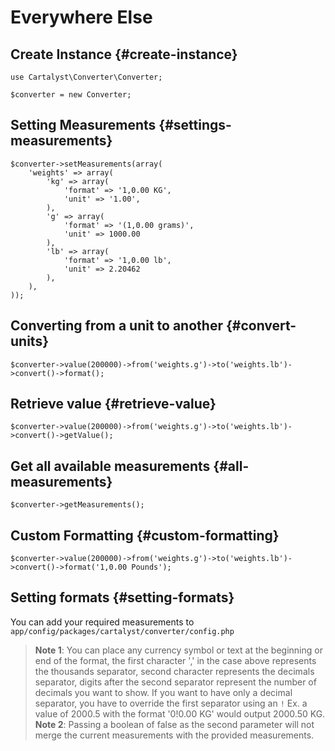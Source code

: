 # Everywhere Else

## Create Instance {#create-instance}

	use Cartalyst\Converter\Converter;

	$converter = new Converter;

## Setting Measurements {#settings-measurements}

	$converter->setMeasurements(array(
		'weights' => array(
			'kg' => array(
				'format' => '1,0.00 KG',
				'unit' => '1.00',
			),
			'g' => array(
				'format' => '(1,0.00 grams)',
				'unit' => 1000.00
			),
			'lb' => array(
				'format' => '1,0.00 lb',
				'unit' => 2.20462
			),
		),
	));

## Converting from a unit to another {#convert-units}

	$converter->value(200000)->from('weights.g')->to('weights.lb')->convert()->format();

## Retrieve value {#retrieve-value}

	$converter->value(200000)->from('weights.g')->to('weights.lb')->convert()->getValue();

## Get all available measurements {#all-measurements}

	$converter->getMeasurements();

## Custom Formatting {#custom-formatting}

	$converter->value(200000)->from('weights.g')->to('weights.lb')->convert()->format('1,0.00 Pounds');

## Setting formats {#setting-formats}

You can add your required measurements to `app/config/packages/cartalyst/converter/config.php`

> **Note 1**: You can place any currency symbol or text at the beginning or end of the format, the first character ',' in the case above represents the thousands separator, second character represents the decimals separator, digits after the second separator represent the number of decimals you want to show.
If you want to have only a decimal separator, you have to override the first separator using an `!` Ex. a value of 2000.5 with the format '0!0.00 KG' would output 2000.50 KG.
**Note 2**: Passing a boolean of false as the second parameter will not merge the current measurements with the provided measurements.
